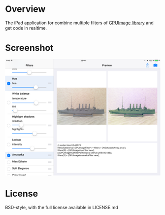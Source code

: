 # Overview
The iPad application for combine multiple filters of [GPUImage library](https://github.com/BradLarson/GPUImage) and get code in realtime.

# Screenshot
![Screenshot](screenshot.png)

# License
BSD-style, with the full license available in LICENSE.md